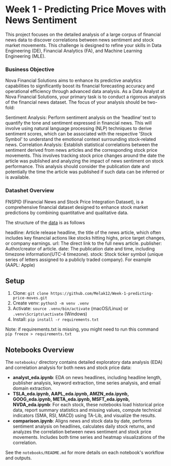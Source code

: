 # Week 1 - Predicting Price Moves with News Sentiment
This project focuses on the detailed analysis of a large corpus of financial news data to discover correlations between news sentiment and stock market movements. This challenge is designed to refine your skills in Data Engineering (DE), Financial Analytics (FA), and Machine Learning Engineering (MLE).

### Business Objective
Nova Financial Solutions aims to enhance its predictive analytics capabilities to significantly boost its financial forecasting accuracy and operational efficiency through advanced data analysis. As a Data Analyst at Nova Financial Solutions,  your primary task is to conduct a rigorous analysis of the financial news dataset. The focus of your analysis should be two-fold:

Sentiment Analysis: Perform sentiment analysis on the ‘headline’ text to quantify the tone and sentiment expressed in financial news. This will involve using natural language processing (NLP) techniques to derive sentiment scores, which can be associated with the respective 'Stock Symbol' to understand the emotional context surrounding stock-related news.
Correlation Analysis: Establish statistical correlations between the sentiment derived from news articles and the corresponding stock price movements. This involves tracking stock price changes around the date the article was published and analyzing the impact of news sentiment on stock performance. This analysis should consider the publication date and potentially the time the article was published if such data can be inferred or is available.

### Datashet Overview
FNSPID (Financial News and Stock Price Integration Dataset), is a comprehensive financial dataset designed to enhance stock market predictions by combining quantitative and qualitative data.

The structure of the [data](https://drive.google.com/drive/folders/1rsispvTGPjC8pbKS-yYb-6dcJiXTKSAv?usp=drive_link) is as follows

headline: Article release headline, the title of the news article, which often includes key financial actions like stocks hitting highs, price target changes, or company earnings.
url: The direct link to the full news article.
publisher: Author/creator of article.
date: The publication date and time, including timezone information(UTC-4 timezone).
stock: Stock ticker symbol (unique series of letters assigned to a publicly traded company). For example (AAPL: Apple)

## Setup
1. Clone: `git clone https://github.com/Melak12/Week-1-predicting-price-moves.git`
2. Create venv: `python3 -m venv .venv`
3. Activate: `source .venv/bin/activate` (macOS/Linux) or `.venv\Scripts\activate` (Windows)
4. Install: `pip install -r requirements.txt`

Note: if requirements.txt is missing, you might need to run this command
`pip freeze > requirements.txt`

## Notebooks Overview

The `notebooks/` directory contains detailed exploratory data analysis (EDA) and correlation analysis for both news and stock price data:

- **analyst_eda.ipynb**: EDA on news headlines, including headline length, publisher analysis, keyword extraction, time series analysis, and email domain extraction.
- **TSLA_eda.ipynb, AAPL_eda.ipynb, AMZN_eda.ipynb, GOOG_eda.ipynb, META_eda.ipynb, MSFT_eda.ipynb, NVDA_eda.ipynb**: For each stock, these notebooks load historical price data, report summary statistics and missing values, compute technical indicators (SMA, RSI, MACD) using TA-Lib, and visualize the results.
- **comparison.ipynb**: Aligns news and stock data by date, performs sentiment analysis on headlines, calculates daily stock returns, and analyzes the correlation between news sentiment and stock price movements. Includes both time series and heatmap visualizations of the correlation.

See the `notebooks/README.md` for more details on each notebook's workflow and outputs.